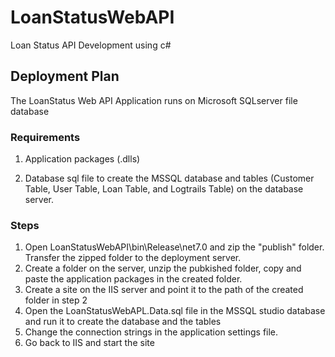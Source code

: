 # LoanStatusWebAPI
Loan Status API Development using c#

## Deployment Plan

The LoanStatus Web API Application runs on Microsoft SQLserver file database

### Requirements
1. Application packages (.dlls) 

2. Database sql file to create the MSSQL database and tables (Customer Table, User Table, Loan Table, and Logtrails Table) on the database server.

### Steps
1. Open LoanStatusWebAPI\bin\Release\net7.0 and zip the "publish" folder. Transfer the zipped folder to the deployment server.
2. Create a folder on the server, unzip the pubkished folder, copy and paste the application packages in the created folder.
3. Create a site on the IIS server and point it to the path of the created folder in step 2
4. Open the LoanStatusWebAPL.Data.sql file in the MSSQL studio database and run it to create the database and the tables
5. Change the connection strings in the application settings file.
6. Go back to IIS and start the site